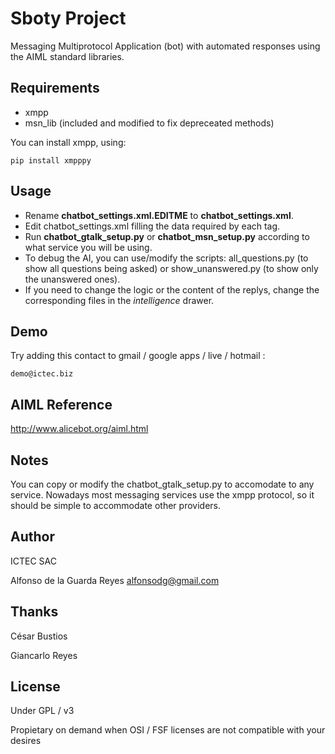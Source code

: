 Sboty Project
=============

Messaging Multiprotocol Application (bot) with automated responses
using the AIML standard libraries.


Requirements
------------

* xmpp
* msn_lib (included and modified to fix depreceated methods)

You can install xmpp, using:

    pip install xmpppy


Usage
-----

* Rename **chatbot_settings.xml.EDITME** to **chatbot_settings.xml**.
* Edit chatbot_settings.xml filling the data required by each tag.
* Run **chatbot_gtalk_setup.py** or **chatbot_msn_setup.py** according
  to what service you will be using.
* To debug the AI, you can use/modify the scripts: all_questions.py
  (to show all questions being asked) or show_unanswered.py (to show
  only the unanswered ones).
* If you need to change the logic or the content of the replys, change
  the corresponding files in the *intelligence* drawer.

Demo
----

Try adding this contact to gmail / google apps / live / hotmail :

    demo@ictec.biz


AIML Reference
--------------

http://www.alicebot.org/aiml.html


Notes
-----

You can copy or modify the chatbot_gtalk_setup.py to accomodate to any service.
Nowadays most messaging services use the xmpp protocol, so it should
be simple to accommodate other providers.


Author
------

ICTEC SAC

Alfonso de la Guarda Reyes <alfonsodg@gmail.com>


Thanks
------

César Bustios

Giancarlo Reyes



License
-------

Under GPL / v3

Propietary on demand when OSI / FSF licenses are not compatible with
your desires
